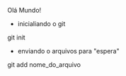 Olá Mundo!

- inicialiando o git

git init

- enviando o arquivos para "espera"

git add nome_do_arquivo
